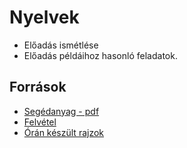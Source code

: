# Nyelvek
- Előadás ismétlése
- Előadás példáihoz hasonló feladatok.

## Források
- [Segédanyag - pdf](https://canvas.elte.hu/courses/35218/files/2131041/download?verifier%3DYRn5KYXzHOfrqpJn3IgxqUxCOLiZg2WQ7HgXgBvL)
- [Felvétel](https://ikelte.sharepoint.com/sites/SZA1gyakorlat2szerda10/Megosztott%20dokumentumok/General/Recordings/%C3%89rtekezlet%20a(z)%20%E2%80%9EGeneral%E2%80%9D%20csatorn%C3%A1n-20230301_102038-%C3%89rtekezletr%C5%91l%20k%C3%A9sz%C3%BClt%20felv%C3%A9tel.mp4?web=1)
- [Órán készült rajzok](https://ikelte.sharepoint.com/:f:/s/SZA1gyakorlat2szerda10/Elr86Pca7TtIt9wYSfa6kesB8qTeLBtrKuQcsVI8DR_iDg?e=9kbz7W)